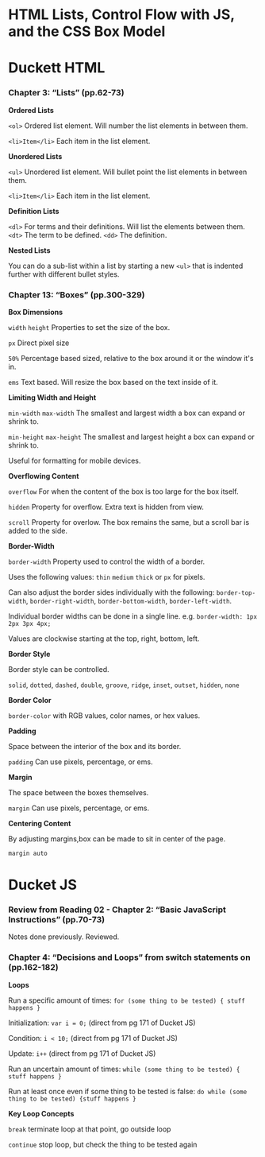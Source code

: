 # HTML Lists, Control Flow with JS, and the CSS Box Model

# Duckett HTML

### Chapter 3: “Lists” (pp.62-73)

**Ordered Lists**

``<ol>`` Ordered list element. Will number the list elements in between them.

``<li>Item</li>`` Each item in the list element.

**Unordered Lists**

``<ul>`` Unordered list element. Will bullet point the list elements in between them.

``<li>Item</li>`` Each item in the list element.

**Definition Lists**

``<dl>`` For terms and their definitions. Will list the elements between them.
``<dt>`` The term to be defined.
``<dd>`` The definition.

**Nested Lists**

You can do a sub-list within a list by starting a new ``<ul>`` that is indented further with different bullet styles.

### Chapter 13: “Boxes” (pp.300-329)

**Box Dimensions**

``width`` ``height`` Properties to set the size of the box.

``px`` Direct pixel size 

``50%`` Percentage based sized, relative to the box around it or the window it's in.

``ems`` Text based. Will resize the box based on the text inside of it.

**Limiting Width and Height**

``min-width`` ``max-width`` The smallest and largest width a box can expand or shrink to.

``min-height`` ``max-height`` The smallest and largest height a box can expand or shrink to.

Useful for formatting for mobile devices.

**Overflowing Content**

``overflow`` For when the content of the box is too large for the box itself.

``hidden`` Property for overflow. Extra text is hidden from view.

``scroll`` Property for overlow. The box remains the same, but a scroll bar is added to the side.

**Border-Width**

``border-width`` Property used to control the width of a border.

Uses the following values: ``thin`` ``medium`` ``thick`` or ``px`` for pixels.

Can also adjust the border sides individually with the following: ``border-top-width``, ``border-right-width``, ``border-bottom-width``, ``border-left-width``.

Individual border widths can be done in a single line. e.g. ``border-width: 1px 2px 3px 4px;``

Values are clockwise starting at the top, right, bottom, left.

**Border Style**

Border style can be controlled.

``solid``, ``dotted``, ``dashed``, ``double``, ``groove``, ``ridge``, ``inset``, ``outset``, ``hidden``, ``none``

**Border Color**

``border-color`` with RGB values, color names, or hex values.

**Padding**

Space between the interior of the box and its border.

``padding`` Can use pixels, percentage, or ems.

**Margin**

The space between the boxes themselves.

``margin`` Can use pixels, percentage, or ems.

**Centering Content**

By adjusting margins,box can be made to sit in center of the page.

``margin auto``


# Ducket JS

### Review from Reading 02 - Chapter 2: “Basic JavaScript Instructions” (pp.70-73)

Notes done previously. Reviewed.

### Chapter 4: “Decisions and Loops” from switch statements on (pp.162-182)

**Loops**

Run a specific amount of times: ``for (some thing to be tested) { stuff happens }``

Initialization: ``var i = 0;`` (direct from pg 171 of Ducket JS)

Condition: ``i < 10;`` (direct from pg 171 of Ducket JS)

Update: ``i++`` (direct from pg 171 of Ducket JS)

Run an uncertain amount of times: ``while (some thing to be tested) { stuff happens }``

Run at least once even if some thing to be tested is false: ``do while (some thing to be tested) {stuff happens }``

**Key Loop Concepts**

``break`` terminate loop at that point, go outside loop

``continue`` stop loop, but check the thing to be tested again


